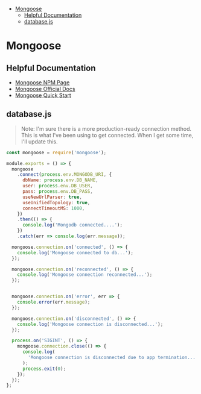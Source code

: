 - [Mongoose](#mongoose)
  - [Helpful Documentation](#helpful-documentation)
  - [database.js](#databasejs)

# Mongoose

## Helpful Documentation

* [Mongoose NPM Page](https://www.npmjs.com/package/mongoose)
* [Mongoose Official Docs](https://mongoosejs.com/)
* [Mongoose Quick Start](https://mongoosejs.com/docs/index.html)


## database.js

> Note: I'm sure there is a more production-ready connection method. This is what I've been using to get connected. When I get some time, I'll update this.

``` js
const mongoose = require('mongoose');

module.exports = () => {
  mongoose
    .connect(process.env.MONGODB_URI, {
      dbName: process.env.DB_NAME,
      user: process.env.DB_USER,
      pass: process.env.DB_PASS,
      useNewUrlParser: true,
      useUnifiedTopology: true,
      connectTimeoutMS: 1000,
    })
    .then(() => {
      console.log('Mongodb connected....');
    })
    .catch(err => console.log(err.message));

  mongoose.connection.on('connected', () => {
    console.log('Mongoose connected to db...');
  });

  mongoose.connection.on('reconnected', () => {
    console.log('Mongoose connection reconnected...');
  });


  mongoose.connection.on('error', err => {
    console.error(err.message);
  });

  mongoose.connection.on('disconnected', () => {
    console.log('Mongoose connection is disconnected...');
  });

  process.on('SIGINT', () => {
    mongoose.connection.close(() => {
      console.log(
        'Mongoose connection is disconnected due to app termination...'
      );
      process.exit(0);
    });
  });
};
```
